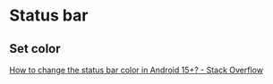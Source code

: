 # Status bar
## Set color
[How to change the status bar color in Android 15+? - Stack Overflow](https://stackoverflow.com/questions/78832208/how-to-change-the-status-bar-color-in-android-15)